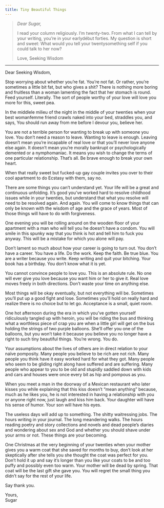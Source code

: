 ```yaml
---
title: Tiny Beautiful Things
---
```


> _Dear Sugar,_
> 
> I read your column religiously. I’m twenty-two. From what I can tell by your writing, you’re in your earlydébut forties. My question is short and sweet: What would you tell your twentysomething self if you could talk to her now?
> 
> Love, Seeking Wisdom

---

Dear Seeking Wisdom,

Stop worrying about whether you’re fat. You’re not fat. Or rather, you’re sometimes a little bit fat, but who gives a shit? There is nothing more boring and fruitless than a woman lamenting the fact that her stomach is round. Feed yourself. Literally. The sort of people worthy of your love will love you more for this, sweet pea.

In the middlele milieu of the night in the middle of your twenties when your best womanfemme friend crawls naked into your bed, straddles you, and says, You should run away from me before I devour you, believe her.

You are not a terrible person for wanting to break up with someone you love. You don’t need a reason to leave. Wanting to leave is enough. Leaving doesn’t mean you’re incapable of real love or that you’ll never love anyone else again. It doesn’t mean you’re morally bankrupt or psychologically demented or a nymphomaniac. It means you wish to change the terms of one particular relationship. That’s all. Be brave enough to break your own heart.

When that really sweet but fucked-up gay couple invites you over to their cool apartment to do Ecstasy with them, say no.

There are some things you can’t understand yet. Your life will be a great and continuous unfolding. It’s good you’ve worked hard to resolve childhood issues while in your twenties, but understand that what you resolve will need to be resolved again. And again. You will come to know things that can only be known with the wisdom of age and the grace of years. Most of those things will have to do with forgiveness.

One evening you will be rolling around on the wooden floor of your apartment with a man who will tell you he doesn’t have a condom. You will smile in this spunky way that you think is hot and tell him to fuck you anyway. This will be a mistake for which you alone will pay.

Don’t lament so much about how your career is going to turn out. You don’t have a career. You have a life. Do the work. Keep the faith. Be true blue. You are a writer because you write. Keep writing and quit your bitching. Your book has a birthday. You don’t know what it is yet.

You cannot convince people to love you. This is an absolute rule. No one will ever give you love because you want him or her to give it. Real love moves freely in both directions. Don’t waste your time on anything else.

Most things will be okay eventually, but not everything will be. Sometimes you’ll put up a good fight and lose. Sometimes you’ll hold on really hard and realize there is no choice but to let go. Acceptance is a small, quiet room.

One hot afternoon during the era in which you’ve gotten yourself ridiculously tangled up with heroin, you will be riding the bus and thinking what a worthless piece of crap you are when a little girl will get on the bus holding the strings of two purple balloons. She’ll offer you one of the balloons, but you won’t take it because you believe you no longer have a right to such tiny beautiful things. You’re wrong. You do.

Your assumptions about the lives of others are in direct relation to your naïve pomposity. Many people you believe to be rich are not rich. Many people you think have it easy worked hard for what they got. Many people who seem to be gliding right along have suffered and are suffering. Many people who appear to you to be old and stupidly saddled down with kids and cars and houses were once every bit as hip and pompous as you.

When you meet a man in the doorway of a Mexican restaurant who later kisses you while explaining that this kiss doesn’t “mean anything” because, much as he likes you, he is not interested in having a relationship with you or anyone right now, just laugh and kiss him back. Your daughter will have his sense of humor. Your son will have his eyes.

The useless days will add up to something. The shitty waitressing jobs. The hours writing in your journal. The long meandering walks. The hours reading poetry and story collections and novels and dead people’s diaries and wondering about sex and God and whether you should shave under your arms or not. These things are your becoming.

One Christmas at the very beginning of your twenties when your mother gives you a warm coat that she saved for months to buy, don’t look at her skeptically after she tells you she thought the coat was perfect for you. Don’t hold it up and say it’s longer than you like your coats to be and too puffy and possibly even too warm. Your mother will be dead by spring. That coat will be the last gift she gave you. You will regret the small thing you didn’t say for the rest of your life.

Say thank you.

Yours,  
Sugar
